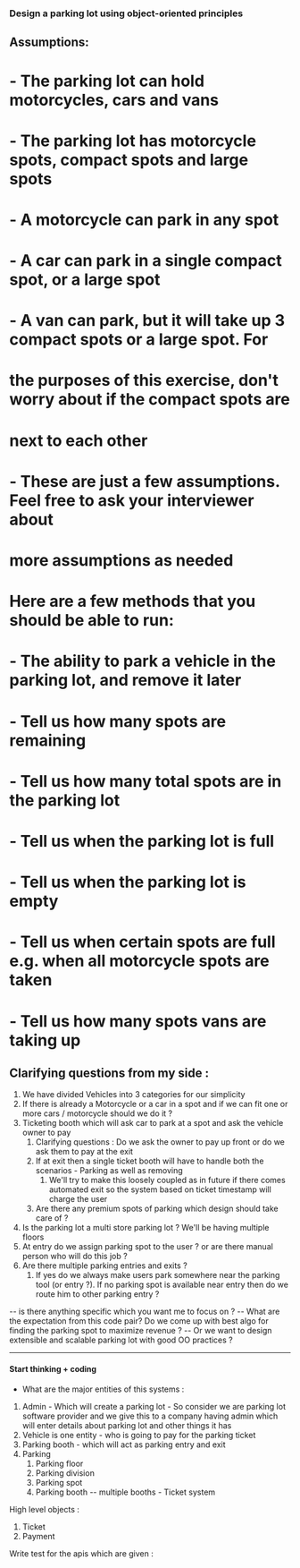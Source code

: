 ### Design a parking lot using object-oriented principles

## Assumptions:
# - The parking lot can hold motorcycles, cars and vans
# - The parking lot has motorcycle spots, compact spots and large spots
# - A motorcycle can park in any spot
# - A car can park in a single compact spot, or a large spot
# - A van can park, but it will take up 3 compact spots or a large spot.  For
#   the purposes of this exercise, don't worry about if the compact spots are
#   next to each other
# - These are just a few assumptions. Feel free to ask your interviewer about
#   more assumptions as needed

# Here are a few methods that you should be able to run:
# - The ability to park a vehicle in the parking lot, and remove it later
# - Tell us how many spots are remaining
# - Tell us how many total spots are in the parking lot
# - Tell us when the parking lot is full
# - Tell us when the parking lot is empty
# - Tell us when certain spots are full e.g. when all motorcycle spots are taken
# - Tell us how many spots vans are taking up


## Clarifying questions from my side : 

1. We have divided Vehicles into 3 categories for our simplicity
2. If there is already a Motorcycle or a car in a spot and if we can fit one or more cars / motorcycle should we do it ?
3. Ticketing booth which will ask car to park at a spot and ask the vehicle owner to pay
   1. Clarifying questions : Do we ask the owner to pay up front or do we ask them to pay at the exit
   2. If at exit then a single ticket booth will have to handle both the scenarios - Parking as well as removing 
      1. We'll try to make this loosely coupled as in future if there comes automated exit so the system based on ticket timestamp will charge the user
   3. Are there any premium spots of parking which design should take care of ?
4. Is the parking lot a multi store parking lot ? We'll be having multiple floors 
5. At entry do we assign parking spot to the user ? or are there manual person who will do this job ?
6. Are there multiple parking entries and exits ?
   1. If yes do we always make users park somewhere near the parking tool (or entry ?). If no parking spot is available near entry then do we route him to other parking entry ?

-- is there anything specific which you want me to focus on ? 
-- What are the expectation from this code pair? Do we come up with best algo for finding the parking spot to maximize revenue ? 
-- Or we want to design extensible and scalable parking lot with good OO practices ?


-------

#### Start thinking + coding

* What are the major entities of this systems : 

1. Admin - Which will create a parking lot - So consider we are parking lot software provider and we give this to a company having admin which will enter details about parking lot and other things it has 
2. Vehicle is one entity - who is going to pay for the parking ticket
3. Parking booth - which will act as parking entry and exit
4. Parking 
   1. Parking floor 
   2. Parking division
   3. Parking spot
   4. Parking booth -- multiple booths - Ticket system

High level objects :

1. Ticket 
2. Payment 


Write test for the apis which are given : 
   